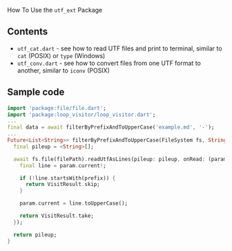 How To Use the `utf_ext` Package

## Contents

- `utf_cat.dart`  - see how to read UTF files and print to terminal, similar to `cat` (POSIX) or `type` (Windows)
- `utf_conv.dart` - see how to convert files from one UTF format to another, similar to `iconv` (POSIX)

## Sample code

```dart
import 'package:file/file.dart';
import 'package:loop_visitor/loop_visitor.dart';
...
final data = await filterByPrefixAndToUpperCase('example.md', '-');
...
Future<List<String>> filterByPrefixAndToUpperCase(FileSystem fs, String filePath, String prefix) async {
  final pileup = <String>[];

  await fs.file(filePath).readUtfAsLines(pileup: pileup, onRead: (param) {
    final line = param.current!;

    if (!line.startsWith(prefix)) {
      return VisitResult.skip;
    }

    param.current = line.toUpperCase();

    return VisitResult.take;
  });

  return pileup;
}
```
